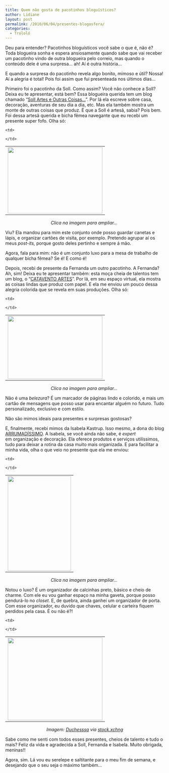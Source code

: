 ```yaml
---
title: Quem não gosta de pacotinhos bloguísticos?
author: Lidiane
layout: post
permalink: /2010/06/04/presentes-blogosfera/
categories:
  - Trololó
---
```

Deu para entender? Pacotinhos bloguísticos você sabe o que é, não é? Toda blogueira sonha e espera ansiosamente quando sabe que vai receber um pacotinho vindo de outra blogueira pelo correio, mas quando o conteúdo dele é uma surpresa… ah! Aí é outra história…

E quando a surpresa do pacotinho revela algo bonito, mimoso e útil? Nossa! Aí a alegria é total! Pois foi assim que fui presenteada nos últimos dias…

<!--more-->

Primeiro foi o pacotinho da Soll. Como assim? Você não conhece a Soll? Deixa eu te apresentar, está bem? Essa blogueira querida tem um blog chamado “<a href="http://sollartes.blogspot.com/" target="_blank" rel="noopener noreferrer">Soll Artes e Outras Coisas…</a>”. Por lá ela escreve sobre casa, decoração, aventuras de seu dia a dia, etc. Mas ela também mostra um monte de outras coisas que produz. É que a Soll é artesã, sabia? Pois bem. Foi dessa artesã querida e bicha fêmea navegante que eu recebi um presente super fofo. Olha só:

<table align="center">
  <tr>
    <td>
      <a href="https://www.trololodemulher.com.br/2010/06/porta-lapis-e-cartao-de-visita.jpg"><img class="alignnone size-medium wp-image-4705" title="porta lápis e cartão de visita" src="https://www.trololodemulher.com.br/2010/06/porta-lapis-e-cartao-de-visita-300x210.jpg" alt="" width="300" height="210" /></a>
    </td>
    
    <td>
       
    </td>
  </tr>
</table>

<p style="text-align: center;">
  <em>Clica na imagem para ampliar&#8230;</em> 
</p>

Viu? Ela mandou para mim este conjunto onde posso guardar canetas e lápis, e organizar cartões de visita, por exemplo. Pretendo agrupar aí os meus _post-its,_ porque gosto deles pertinho e sempre á mão.

Agora, fala para mim: não é um conjunto luxo para a mesa de trabalho de qualquer bicha fêmea? Se é! E como é!

Depois, recebi de presente da Fernanda um outro pacotinho. A Fernanda? Ah, sim! Deixa eu te apresentar também: esta moça cheia de talentos tem um blog, o “<a href="http://fernandapostai.blogspot.com/" target="_blank" rel="noopener noreferrer">CATAVENTO ARTES</a>”. Por lá, em seu espaço virtual, ela mostra as coisas lindas que produz com papel. E ela me enviou um pouco dessa alegria colorida que se revela em suas produções. Olha só:

<table align="center">
  <tr>
    <td>
      <a href="https://www.trololodemulher.com.br/2010/06/marcador-de-pagina-e-cartao.jpg"><img class="alignnone size-medium wp-image-4704" title="marcador de página e cartão" src="https://www.trololodemulher.com.br/2010/06/marcador-de-pagina-e-cartao-300x200.jpg" alt="" width="300" height="200" /></a>
    </td>
    
    <td>
       
    </td>
  </tr>
</table>

<p style="text-align: center;">
  <em>Clica na imagem para ampliar&#8230;</em> 
</p>

Não é uma _belezura_? É um marcador de páginas lindo e colorido, e mais um cartão de mensagens que posso usar para encantar alguém no futuro. Tudo personalizado, exclusivo e com estilo.

Não são mimos ideais para presentes e surpresas gostosas?

E, finalmente, recebi mimos da Isabela Kastrup. Isso mesmo, a dona do blog <a href="http://www.arrumadissimoecia.blogspot.com/" target="_blank" rel="noopener noreferrer">ARRUMADÍSSIMO</a>. A Isabela, se você ainda não sabe, é _expert_ em organização e decoração. Ela oferece produtos e serviços utilíssimos, tudo para deixar a rotina da casa muito mais organizada. E para facilitar a minha vida, olha o que veio no presente que ela me enviou:

<table align="center">
  <tr>
    <td>
      <a href="https://www.trololodemulher.com.br/2010/06/prganizador-de-calcinha-e-de-porta.jpg"><img class="alignnone size-medium wp-image-4709" title="prganizador de calcinha e de porta" src="https://www.trololodemulher.com.br/2010/06/prganizador-de-calcinha-e-de-porta-200x300.jpg" alt="" width="200" height="300" /></a>
    </td>
    
    <td>
       
    </td>
  </tr>
</table>

<p style="text-align: center;">
  <em>Clica na imagem para ampliar&#8230;</em> 
</p>

Notou o luxo? É um organizador de calcinhas preto, básico e cheio de charme. Com ele eu vou ganhar espaço na minha gaveta, porque posso pendurá-lo no _closet_. E, de quebra, ainda ganhei um organizador de porta. Com esse organizador, eu duvido que chaves, celular e carteira fiquem perdidos pela casa. É ou não é?!

<table align="center">
  <tr>
    <td>
      <a href="https://www.trololodemulher.com.br/2010/06/presente.jpg"><img class="alignnone size-medium wp-image-4706" title="presente" src="https://www.trololodemulher.com.br/2010/06/presente-300x262.jpg" alt="" width="300" height="262" /></a>
    </td>
    
    <td>
       
    </td>
  </tr>
</table>

<p style="text-align: center;">
  <em>Imagem: </em><a href="http://www.sxc.hu/profile/duchesssa" target="_blank" rel="noopener noreferrer"><em>Duchesssa</em></a><em> via </em><a href="http://www.sxc.hu/" target="_blank" rel="noopener noreferrer"><em>stock.xchng</em></a>
</p>

Sabe como me senti com todos esses presentes, cheios de talento e tudo o mais? Feliz da vida e agradecida a Soll, Fernanda e Isabela. Muito obrigada, meninas!!

Agora, sim. Lá vou eu serelepe e saltitante para o meu fim de semana, e desejando que o seu seja o máximo também…